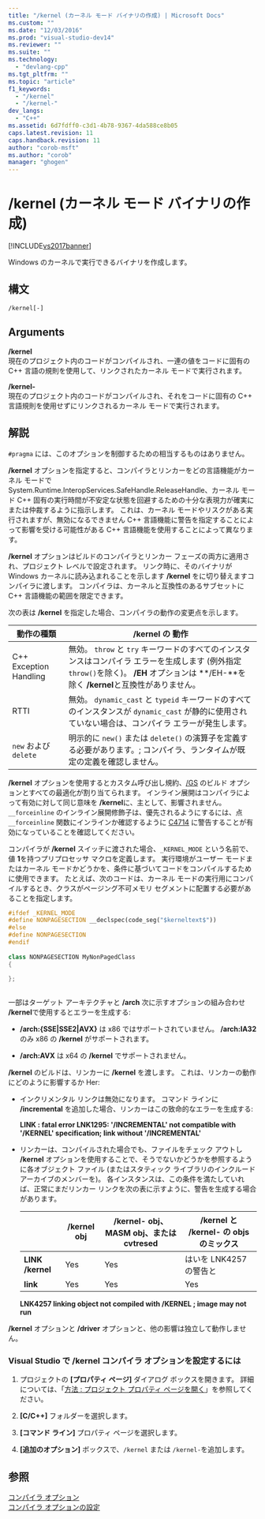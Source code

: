 ```yaml
---
title: "/kernel (カーネル モード バイナリの作成) | Microsoft Docs"
ms.custom: ""
ms.date: "12/03/2016"
ms.prod: "visual-studio-dev14"
ms.reviewer: ""
ms.suite: ""
ms.technology: 
  - "devlang-cpp"
ms.tgt_pltfrm: ""
ms.topic: "article"
f1_keywords: 
  - "/kernel"
  - "/kernel-"
dev_langs: 
  - "C++"
ms.assetid: 6d7fdff0-c3d1-4b78-9367-4da588ce8b05
caps.latest.revision: 11
caps.handback.revision: 11
author: "corob-msft"
ms.author: "corob"
manager: "ghogen"
---
```

# /kernel (カーネル モード バイナリの作成)
[!INCLUDE[vs2017banner](../../assembler/inline/includes/vs2017banner.md)]

Windows のカーネルで実行できるバイナリを作成します。  
  
## 構文  
  
```  
/kernel[-]  
```  
  
## Arguments  
 **\/kernel**  
 現在のプロジェクト内のコードがコンパイルされ、一連の値をコードに固有の C\+\+ 言語の規則を使用して、リンクされたカーネル モードで実行されます。  
  
 **\/kernel\-**  
 現在のプロジェクト内のコードがコンパイルされ、それをコードに固有の C\+\+ 言語規則を使用せずにリンクされるカーネル モードで実行されます。  
  
## 解説  
 `#pragma` には、このオプションを制御するための相当するものはありません。  
  
 **\/kernel** オプションを指定すると、コンパイラとリンカーをどの言語機能がカーネル モードで System.Runtime.InteropServices.SafeHandle.ReleaseHandle、カーネル モード C\+\+ 固有の実行時間が不安定な状態を回避するための十分な表現力が確実にまたは仲裁するように指示します。  これは、カーネル モードやリスクがある実行されますが、無効になるできません C\+\+ 言語機能に警告を指定することによって影響を受ける可能性がある C\+\+ 言語機能を使用することによって異なります。  
  
 **\/kernel** オプションはビルドのコンパイラとリンカー フェーズの両方に適用され、プロジェクト レベルで設定されます。  リンク時に、そのバイナリが Windows カーネルに読み込まれることを示します **\/kernel** をに切り替えますコンパイラに渡します。  コンパイラは、カーネルと互換性のあるサブセットに C\+\+ 言語機能の範囲を限定できます。  
  
 次の表は **\/kernel** を指定した場合、コンパイラの動作の変更点を示します。  
  
|動作の種類|**\/kernel** の 動作|  
|-----------|-----------------------|  
|C\+\+ Exception Handling|無効。  `throw` と `try` キーワードのすべてのインスタンスはコンパイラ エラーを生成します \(例外指定 `throw()`を除く\)。  **\/EH** オプションは **\/EH\-**を除く **\/kernel**と互換性がありません。|  
|RTTI|無効。  `dynamic_cast` と `typeid` キーワードのすべてのインスタンスが `dynamic_cast` が静的に使用されていない場合は、コンパイラ エラーが発生します。|  
|`new` および `delete`|明示的に `new()` または `delete()` の演算子を定義する必要があります。; コンパイラ、ランタイムが既定の定義を確認しません。|  
  
 **\/kernel** オプションを使用するとカスタム呼び出し規約、[\/GS](../Topic/-GS%20\(Buffer%20Security%20Check\).md) のビルド オプションとすべての最適化が割り当てられます。  インライン展開はコンパイラによって有効に対して同じ意味を **\/kernel**に、主として、影響されません。  `__forceinline` のインライン展開修飾子は、優先されるようにするには、点 `__forceinline` 関数にインラインか確認するように [C4714](../../error-messages/compiler-warnings/compiler-warning-level-4-c4714.md) に警告することが有効になっていることを確認してください。  
  
 コンパイラが **\/kernel** スイッチに渡された場合、`_KERNEL_MODE` という名前で、値 **1**を持つプリプロセッサ マクロを定義します。  実行環境がユーザー モードまたはカーネル モードかどうかを、条件に基づいてコードをコンパイルするために使用できます。  たとえば、次のコードは、カーネル モードの実行用にコンパイルするとき、クラスがページング不可メモリ セグメントに配置する必要があることを指定します。  
  
```cpp  
#ifdef _KERNEL_MODE  
#define NONPAGESECTION __declspec(code_seg("$kerneltext$"))  
#else  
#define NONPAGESECTION  
#endif  
  
class NONPAGESECTION MyNonPagedClass  
{  
  
};  
  
```  
  
 一部はターゲット アーキテクチャと **\/arch** 次に示すオプションの組み合わせ **\/kernel**で使用するとエラーを生成する:  
  
-   **\/arch:{SSE&#124;SSE2&#124;AVX}** は x86 ではサポートされていません。  **\/arch:IA32** のみ x86 の **\/kernel** がサポートされます。  
  
-   **\/arch:AVX** は x64 の **\/kernel** でサポートされません。  
  
 **\/kernel** のビルドは、リンカーに **\/kernel** を渡します。  これは、リンカーの動作にどのように影響するか Her:  
  
-   インクリメンタル リンクは無効になります。  コマンド ラインに **\/incremental** を追加した場合、リンカーはこの致命的なエラーを生成する:  
  
     **LINK : fatal error LNK1295: '\/INCREMENTAL' not compatible with '\/KERNEL' specification; link without '\/INCREMENTAL'**  
  
-   リンカーは、コンパイルされた場合でも、ファイルをチェック アウトし **\/kernel** オプションを使用することで、そうでないかどうかを参照するように各オブジェクト ファイル \(またはスタティック ライブラリのインクルード アーカイブのメンバーを\)。  各インスタンスは、この条件を満たしていれば、正常にまだリンカー リンクを次の表に示すように、警告を生成する場合があります。  
  
    ||**\/kernel** obj|**\/kernel\-** obj、MASM obj、または cvtresed|**\/kernel** と **\/kernel\-** の objs のミックス|  
    |-|----------------------|----------------------------------------------|------------------------------------------------|  
    |**LINK \/kernel**|Yes|Yes|はいを LNK4257 の警告と|  
    |**link**|Yes|Yes|Yes|  
  
     **LNK4257 linking object not compiled with \/KERNEL ; image may not run**  
  
 **\/kernel** オプションと **\/driver** オプションと、他の影響は独立して動作しません。  
  
### Visual Studio で \/kernel コンパイラ オプションを設定するには  
  
1.  プロジェクトの **\[プロパティ ページ\]** ダイアログ ボックスを開きます。  詳細については、「[方法 : プロジェクト プロパティ ページを開く](../../misc/how-to-open-project-property-pages.md)」を参照してください。  
  
2.  **\[C\/C\+\+\]** フォルダーを選択します。  
  
3.  **\[コマンド ライン\]** プロパティ ページを選択します。  
  
4.  **\[追加のオプション\]** ボックスで、`/kernel` または `/kernel-`を追加します。  
  
## 参照  
 [コンパイラ オプション](../../build/reference/compiler-options.md)   
 [コンパイラ オプションの設定](../Topic/Setting%20Compiler%20Options.md)